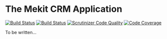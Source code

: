 The Mekit CRM Application
===========================

[![Build Status](https://travis-ci.org/adamjakab/mekit-crm-application.svg?branch=master)](https://travis-ci.org/adamjakab/mekit-crm-application)
[![Build Status](https://scrutinizer-ci.com/g/adamjakab/mekit-crm-application/badges/build.png?b=master)](https://scrutinizer-ci.com/g/adamjakab/mekit-crm-application/build-status/master)
[![Scrutinizer Code Quality](https://scrutinizer-ci.com/g/adamjakab/mekit-crm-application/badges/quality-score.png?b=master)](https://scrutinizer-ci.com/g/adamjakab/mekit-crm-application/?branch=master)
[![Code Coverage](https://scrutinizer-ci.com/g/adamjakab/mekit-crm-application/badges/coverage.png?b=master)](https://scrutinizer-ci.com/g/adamjakab/mekit-crm-application/?branch=master)

To be written...
